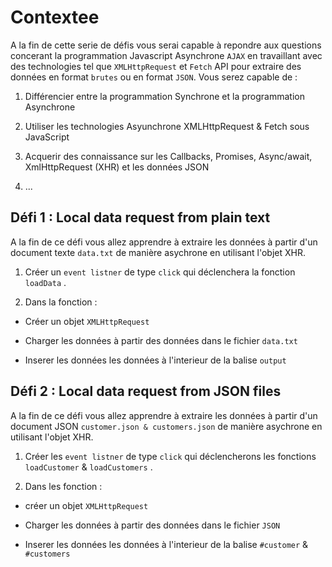 # Contextee
A la fin de cette serie de défis vous serai capable à repondre aux questions concerant la programmation Javascript Asynchrone `AJAX` en travaillant avec des technologies tel que `XMLHttpRequest` et `Fetch` API pour extraire des données en format `brutes` ou en format `JSON`. Vous serez capable de :

1. Différencier entre la programmation Synchrone et la programmation Asynchrone

2. Utiliser les technologies Asyunchrone XMLHttpRequest & Fetch sous JavaScript

3. Acquerir des connaissance sur les Callbacks, Promises, Async/await, XmlHttpRequest (XHR) et les données JSON

4. ...


## Défi 1 : Local data request from plain text

A la fin de ce défi vous allez apprendre à extraire les données à partir d'un document texte `data.txt` de manière asychrone en utilisant l'objet XHR.



1. Créer un `event listner` de type `click` qui déclenchera la fonction `loadData` .

2. Dans la fonction :

- Créer un objet `XMLHttpRequest`

- Charger les données à partir des données dans le fichier `data.txt`

- Inserer les données les données à l'interieur de la balise `output`

## Défi 2 : Local data request from JSON files

A la fin de ce défi vous allez apprendre à extraire les données à partir d'un document JSON `customer.json & customers.json` de manière asychrone en utilisant l'objet XHR.



1. Créer les `event listner` de type `click` qui déclencherons les fonctions `loadCustomer` & `loadCustomers` .

2. Dans les fonction :

- créer un objet `XMLHttpRequest`

- Charger les données à partir des données dans le fichier `JSON`

- Inserer les données les données à l'interieur de la balise `#customer` & `#customers`
